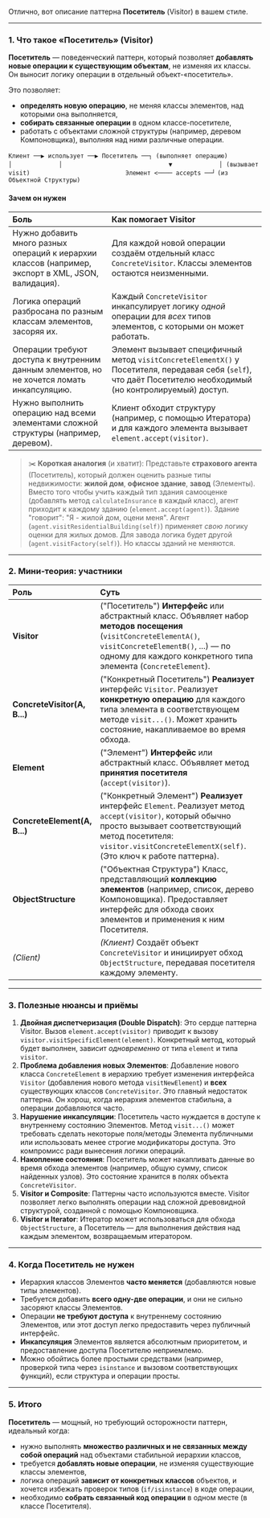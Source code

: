 Отлично, вот описание паттерна **Посетитель** (Visitor) в вашем стиле.

---

### 1. Что такое «Посетитель» (Visitor)

**Посетитель** — поведенческий паттерн, который позволяет **добавлять новые операции к существующим объектам**, не изменяя их классы. Он выносит логику операции в отдельный объект-«посетитель».

Это позволяет:

*   **определять новую операцию**, не меняя классы элементов, над которыми она выполняется,
*   **собирать связанные операции** в одном классе-посетителе,
*   работать с объектами сложной структуры (например, деревом Компоновщика), выполняя над ними различные операции.

`Клиент ──▶ использует ──▶ Посетитель ──┐ (выполняет операцию)`
`                             │             │`
`                             ▼             │ (вызывает visit)`
`                          Элемент <──── accepts ──┘`
`(из Объектной Структуры)`

#### Зачем он нужен

| Боль                                                                                         | Как помогает Visitor                                                                                                                                           |
| :------------------------------------------------------------------------------------------- | :------------------------------------------------------------------------------------------------------------------------------------------------------------- |
| Нужно добавить много разных операций к иерархии классов (например, экспорт в XML, JSON, валидация). | Для каждой новой операции создаём отдельный класс `ConcreteVisitor`. Классы элементов остаются неизменными.                                                      |
| Логика операций разбросана по разным классам элементов, засоряя их.                          | Каждый `ConcreteVisitor` инкапсулирует логику *одной* операции для *всех* типов элементов, с которыми он может работать.                                      |
| Операции требуют доступа к внутренним данным элементов, но не хочется ломать инкапсуляцию.     | Элемент вызывает специфичный метод `visitConcreteElementX()` у Посетителя, передавая себя (`self`), что даёт Посетителю необходимый (но контролируемый) доступ. |
| Нужно выполнить операцию над всеми элементами сложной структуры (например, деревом).         | Клиент обходит структуру (например, с помощью Итератора) и для каждого элемента вызывает `element.accept(visitor)`.                                                |

> ✂️ **Короткая аналогия** (и хватит): Представьте **страхового агента** (Посетитель), который должен оценить разные типы недвижимости: **жилой дом**, **офисное здание**, **завод** (Элементы). Вместо того чтобы учить каждый тип здания самооценке (добавлять метод `calculateInsurance` в каждый класс), агент приходит к каждому зданию (`element.accept(agent)`). Здание "говорит": "Я - жилой дом, оцени меня". Агент (`agent.visitResidentialBuilding(self)`) применяет *свою* логику оценки для жилых домов. Для завода логика будет другой (`agent.visitFactory(self)`). Но классы зданий не меняются.

---

### 2. Мини‑теория: участники

| Роль                  | Суть                                                                                                                                                                                                                             |
| :-------------------- | :------------------------------------------------------------------------------------------------------------------------------------------------------------------------------------------------------------------------------- |
| **Visitor**           | ("Посетитель") **Интерфейс** или абстрактный класс. Объявляет набор **методов посещения** (`visitConcreteElementA()`, `visitConcreteElementB()`, ...) — по одному для каждого конкретного типа элемента (`ConcreteElement`).        |
| **ConcreteVisitor(A, B...)** | ("Конкретный Посетитель") **Реализует** интерфейс `Visitor`. Реализует **конкретную операцию** для каждого типа элемента в соответствующем методе `visit...()`. Может хранить состояние, накапливаемое во время обхода.      |
| **Element**           | ("Элемент") **Интерфейс** или абстрактный класс. Объявляет метод **принятия посетителя** (`accept(visitor)`).                                                                                                                    |
| **ConcreteElement(A, B...)** | ("Конкретный Элемент") **Реализует** интерфейс `Element`. Реализует метод `accept(visitor)`, который обычно просто вызывает соответствующий метод посетителя: `visitor.visitConcreteElementX(self)`. (Это ключ к работе паттерна). |
| **ObjectStructure**   | ("Объектная Структура") Класс, представляющий **коллекцию элементов** (например, список, дерево Компоновщика). Предоставляет интерфейс для обхода своих элементов и применения к ним Посетителя.                               |
| *(Client)*            | *(Клиент)* Создаёт объект `ConcreteVisitor` и инициирует обход `ObjectStructure`, передавая посетителя каждому элементу.                                                                                                          |

---

### 3. Полезные нюансы и приёмы

1.  **Двойная диспетчеризация (Double Dispatch)**: Это сердце паттерна Visitor. Вызов `element.accept(visitor)` приводит к вызову `visitor.visitSpecificElement(element)`. Конкретный метод, который будет выполнен, зависит *одновременно* от типа `element` и типа `visitor`.
2.  **Проблема добавления новых Элементов**: Добавление нового класса `ConcreteElement` в иерархию требует изменения интерфейса `Visitor` (добавления нового метода `visitNewElement`) и **всех** существующих классов `ConcreteVisitor`. Это главный недостаток паттерна. Он хорош, когда иерархия элементов стабильна, а операции добавляются часто.
3.  **Нарушение инкапсуляции**: Посетитель часто нуждается в доступе к внутреннему состоянию Элементов. Метод `visit...()` может требовать сделать некоторые поля/методы Элемента публичными или использовать менее строгие модификаторы доступа. Это компромисс ради вынесения логики операций.
4.  **Накопление состояния**: Посетитель может накапливать данные во время обхода элементов (например, общую сумму, список найденных узлов). Это состояние хранится в полях объекта `ConcreteVisitor`.
5.  **Visitor и Composite**: Паттерны часто используются вместе. Visitor позволяет легко выполнять операции над сложной древовидной структурой, созданной с помощью Компоновщика.
6.  **Visitor и Iterator**: Итератор может использоваться для обхода `ObjectStructure`, а Посетитель — для выполнения действия над каждым элементом, возвращаемым итератором.

---

### 4. Когда Посетитель не нужен

*   Иерархия классов Элементов **часто меняется** (добавляются новые типы элементов).
*   Требуется добавить **всего одну-две операции**, и они не сильно засоряют классы Элементов.
*   Операции **не требуют доступа** к внутреннему состоянию Элементов, или этот доступ легко предоставить через публичный интерфейс.
*   **Инкапсуляция** Элементов является абсолютным приоритетом, и предоставление доступа Посетителю неприемлемо.
*   Можно обойтись более простыми средствами (например, проверкой типа через `isinstance` и вызовом соответствующих функций), если структура и операции просты.

---

### 5. Итого

**Посетитель** — мощный, но требующий осторожности паттерн, идеальный когда:

*   нужно выполнять **множество различных и не связанных между собой операций** над объектами стабильной иерархии классов,
*   требуется **добавлять новые операции**, не изменяя существующие классы элементов,
*   логика операций **зависит от конкретных классов** объектов, и хочется избежать проверок типов (`if/isinstance`) в коде операции,
*   необходимо **собрать связанный код операции** в одном месте (в классе Посетителя).
